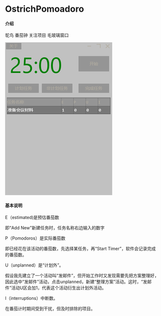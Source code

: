 # OstrichPomoadoro

#### 介绍
鸵鸟 番茄钟 关注项目 毛玻璃窗口

![输入图片说明](Resources/MainWindow.png)

#### 基本说明
E（estimated)是预估番茄数

   即“Add New”新建任务时，任务名称右边输入的数字

P（Pomodoros）是实际番茄数

   即已经花在该活动的番茄数，先选择某任务，再“Start Timer”，软件会记录完成的番茄数。

U（unplanned）是“计划外”。

  假设我先建立了一个活动叫“发邮件”，但开始工作时又发现需要先把方案整理好，因此选中“发邮件”活动，点击unplanned，新建“整理方案”活动。这时，“发邮件”活动U区会加1，代表这个活动衍生出计划外活动。

I（interruptions）中断数。

  在番茄计时期间受到干扰，但及时排除的项目。
